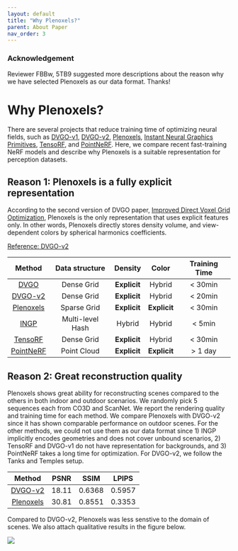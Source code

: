 ```yaml
---
layout: default
title: "Why Plenoxels?"
parent: About Paper
nav_order: 3
---
```


### Acknowledgement

Reviewer FBBw, 5TB9 suggested more descriptions about the reason why we have selected Plenoxels as our data format. Thanks!


# Why Plenoxels?

There are several projects that reduce training time of optimizing neural fields, such as [DVGO-v1](https://arxiv.org/abs/2111.11215), [DVGO-v2](https://arxiv.org/abs/2206.05085), [Plenoxels](https://arxiv.org/abs/2112.05131), [Instant Neural Graphics Primitives](https://nvlabs.github.io/instant-ngp/assets/mueller2022instant.pdf), [TensoRF](https://arxiv.org/abs/2203.09517), and [PointNeRF](https://arxiv.org/abs/2201.08845). Here, we compare recent fast-training NeRF models and describe why Plenoxels is a suitable representation for perception datasets.

## Reason 1: Plenoxels is a fully explicit representation

According to the second version of DVGO paper, [Improved Direct Voxel Grid Optimization](https://arxiv.org/abs/2206.05085), Plenoxels is the only representation that uses explicit features only. In other words, Plenoxels directly stores density volume, and view-dependent colors by spherical harmonics coefficients. 

[Reference: DVGO-v2](https://arxiv.org/pdf/2206.05085.pdf)

| Method | Data structure | Density | Color | Training Time |
|:-:|:-:|:-:|:-:|:-:|
| [DVGO](https://arxiv.org/abs/2111.11215) | Dense Grid | **Explicit** | Hybrid | < 30min 
| [DVGO-v2](https://arxiv.org/abs/2206.05085) | Dense Grid | **Explicit** | Hybrid | < 20min 
| [Plenoxels](https://arxiv.org/abs/2112.05131) | Sparse Grid | **Explicit** | **Explicit** | < 30min
| [INGP](https://nvlabs.github.io/instant-ngp/assets/mueller2022instant.pdf) | Multi-level Hash | Hybrid | Hybrid | < 5min
| [TensoRF](https://arxiv.org/abs/2203.09517) | Dense Grid | **Explicit** | Hybrid | < 30min
| [PointNeRF](https://arxiv.org/abs/2201.08845) | Point Cloud | **Explicit** | **Explicit** | > 1 day

## Reason 2: Great reconstruction quality

Plenoxels shows great ability for reconstructing scenes compared to the others in both indoor and outdoor scenarios. We randomly pick 5 sequences each from CO3D and ScanNet. We report the rendering quality and training time for each method. We compare Plenoxels with DVGO-v2 since it has shown comparable performance on outdoor scenes. For the other methods, we could not use them as our data format since 1) INGP implicitly encodes geometries and does not cover unbound scenarios, 2) TensoRF and DVGO-v1 do not have representation for backgrounds, and 3) PointNeRF takes a long time for optimization. For DVGO-v2, we follow the Tanks and Temples setup.

| Method | PSNR | SSIM | LPIPS |
|:-:|:-:|:-:|:-:|
| [DVGO-v2](https://arxiv.org/abs/2206.05085) | 18.11 | 0.6368 | 0.5957 |
| [Plenoxels](https://arxiv.org/abs/2112.05131) | 30.81 | 0.8551 | 0.3353 |

Compared to DVGO-v2, Plenoxels was less senstive to the domain of scenes. We also attach qualitative results in the figure below. 

<img src="../../../assets/images/dvgo.jpg">
